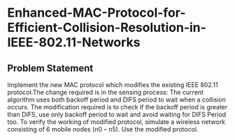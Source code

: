 # Enhanced-MAC-Protocol-for-Efficient-Collision-Resolution-in-IEEE-802.11-Networks

## Problem Statement
Implement the new MAC protocol which modifies the existing IEEE 802.11 protocol.The change required is in the sensing process:
The current algorithm uses both backoff period and DIFS period to wait when a collision occurs. The modification required is to check if the backoff period is greater than DIFS, use only backoff period to wait and avoid waiting for DIFS Period too.
To verify the working of modified protocol, simulate a wireless network consisting of 6 mobile nodes (n0 – n5). Use the modified protocol.

